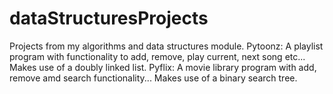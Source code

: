 # dataStructuresProjects
Projects from my algorithms and data structures module.
Pytoonz: A playlist program with functionality to add, remove, play current, next song etc... Makes use of a doubly linked list.
Pyflix: A movie library program with add, remove amd search functionality... Makes use of a binary search tree.
